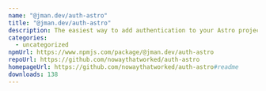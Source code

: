 ```yaml
---
name: "@jman.dev/auth-astro"
title: "@jman.dev/auth-astro"
description: The easiest way to add authentication to your Astro project!
categories:
  - uncategorized
npmUrl: https://www.npmjs.com/package/@jman.dev/auth-astro
repoUrl: https://github.com/nowaythatworked/auth-astro
homepageUrl: https://github.com/nowaythatworked/auth-astro#readme
downloads: 138
---
```

